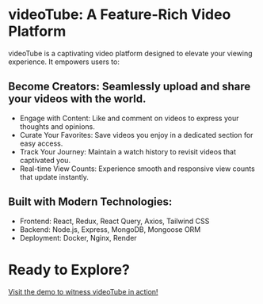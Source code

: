 # videoTube: A Feature-Rich Video Platform

videoTube is a captivating video platform designed to elevate your viewing experience. It empowers users to:

## Become Creators: Seamlessly upload and share your videos with the world.

- Engage with Content: Like and comment on videos to express your thoughts and opinions.
- Curate Your Favorites: Save videos you enjoy in a dedicated section for easy access.
- Track Your Journey: Maintain a watch history to revisit videos that captivated you.
- Real-time View Counts: Experience smooth and responsive view counts that update instantly.

## Built with Modern Technologies:

- Frontend: React, Redux, React Query, Axios, Tailwind CSS
- Backend: Node.js, Express, MongoDB, Mongoose ORM
- Deployment: Docker, Nginx, Render

# Ready to Explore?

[Visit the demo to witness videoTube in action!]()
